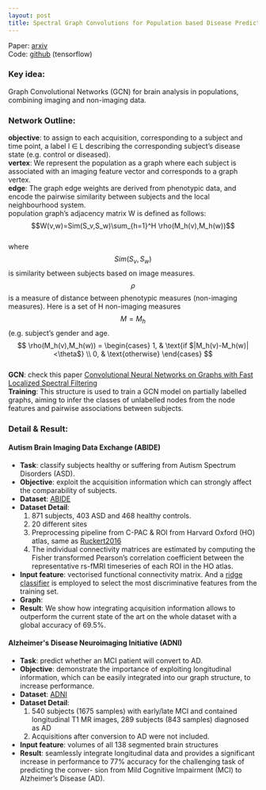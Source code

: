 ```yaml
---
layout: post
title: Spectral Graph Convolutions for Population based Disease Prediction
---
```


Paper: [arxiv](https://arxiv.org/abs/1703.03020)  
Code: [github](https://github.com/parisots/population-gcn) (tensorflow)

### Key idea:
Graph Convolutional Networks (GCN) for brain analysis in populations, combining imaging and non-imaging data.

### Network Outline:
**objective**: to assign to each acquisition, corresponding to a subject and time point, a label l ∈ L describing the corresponding subject’s disease state (e.g. control or diseased).  
**vertex**: We represent the population as a graph where each subject is associated with an imaging feature vector and corresponds to a graph vertex.   
**edge**: The graph edge weights are derived from phenotypic data, and encode the pairwise similarity between subjects and the local neighbourhood system.  
population graph’s adjacency matrix W is defined as follows:  
$$W(v,w)=Sim(S_v,S_w)\sum_{h=1}^H \rho(M_h(v),M_h(w))$$  
where $$Sim(S_v,S_w)$$ is similarity between subjects based on image measures. $$\rho$$ is a measure of distance between phenotypic measures (non-imaging measures). Here is a set of H non-imaging measures $$M={M_h}$$ (e.g. subject’s gender and age.  
 $$ \rho(M_h(v),M_h(w)) =
\begin{cases}
1,  & \text{if $|M_h(v)-M_h(w)|<\theta$} \\
0, & \text{otherwise}
\end{cases} $$  
**GCN**: check this paper [Convolutional Neural Networks on Graphs with Fast Localized Spectral Filtering](https://ht93.github.io/2017/07/30/Convolutional-Neural-Networks-On-Graphs-With-Fast-Localized-Spectral-Filtering/)  
**Training**: This structure is used to train a GCN model on partially labelled graphs, aiming to infer the classes of unlabelled nodes from the node features and pairwise associations between subjects.

### Detail & Result:
#### Autism Brain Imaging Data Exchange (ABIDE)
* **Task**: classify subjects healthy or suffering from Autism Spectrum Disorders (ASD).
* **Objective**: exploit the acquisition information which can strongly affect the comparability of subjects.
* **Dataset**: [ABIDE](http://fcon_1000.projects.nitrc.org/indi/abide/)
* **Dataset Detail**:
  1. 871 subjects, 403 ASD and 468 healthy controls.
  2. 20 different sites
  3. Preprocessing pipeline from C-PAC & ROI from Harvard Oxford (HO) atlas, same as [Ruckert2016](https://ht93.github.io/2017/07/24/Distance-Metric-Learning-using-Graph-Convolutional-Networks-Application-to-Functional-Brain-Networks/#dataset--preprocess)
  4. The individual connectivity matrices are estimated by computing the Fisher transformed Pearson’s correlation coefficient between the representative rs-fMRI timeseries of each ROI in the HO atlas.
* **Input feature**: vectorised functional connectivity matrix. And a [ridge classifier](http://scikit-learn.org/stable/modules/linear_model.html#ridge-regression) is employed to select the most discriminative features from the training set.
* **Graph**: 
* **Result**: We show how integrating acquisition information allows to outperform the current state of the art on the whole dataset with a global accuracy of 69.5%.  

#### Alzheimer's Disease Neuroimaging Initiative (ADNI)
* **Task**: predict whether an MCI patient will convert to AD. 
* **Objective**: demonstrate the importance of exploiting longitudinal information, which can be easily integrated into our graph structure, to increase performance.
* **Dataset**: [ADNI](http://adni.loni.usc.edu/)
* **Dataset Detail**:
  1. 540 subjects (1675 samples) with early/late MCI and contained longitudinal T1 MR images, 289 subjects (843 samples) diagnosed as AD
  2. Acquisitions after conversion to AD were not included.
* **Input feature**: volumes of all 138 segmented brain structures
* **Result**: seamlessly integrate longitudinal data and provides a significant increase in performance to 77% accuracy for the challenging task of predicting the conver- sion from Mild Cognitive Impairment (MCI) to Alzheimer’s Disease (AD).

